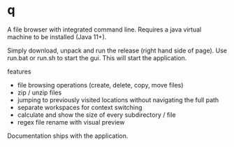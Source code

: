 # q
A file browser with integrated command line.
Requires a java virtual machine to be installed (Java 11+).

Simply download, unpack and run the release (right hand side of page).
Use run.bat or run.sh to start the gui.
This will start the application.

features
* file browsing operations (create, delete, copy, move files)
* zip / unzip files
* jumping to previously visited locations without navigating the full path
* separate workspaces for context switching
* calculate and show the size of every subdirectory / file
* regex file rename with visual preview

Documentation ships with the application.

